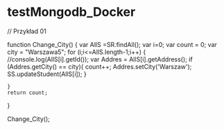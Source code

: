 # testMongodb_Docker


// Przykład 01


function Change_City() {
    var AllS =SR.findAll();
    var i=0;
    var count = 0;
    var city = "Warszawa5";
    for (i;i<=AllS.length-1;i++) {
        //console.log(AllS[i].getId());
        var Addres = AllS[i].getAddress();
        if (Addres.getCity() == city){
            count++;
            Addres.setCity('Warszaw');
            SS.updateStudent(AllS[i]);
        }

    }
    return count;
}

Change_City();
